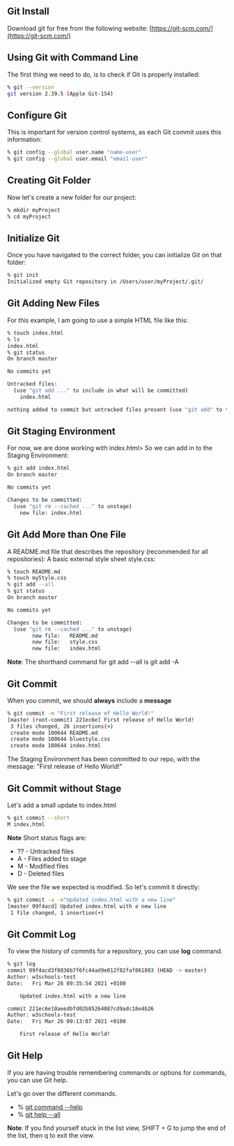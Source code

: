 ## Git Install
Download git for free from the following website: [https://git-scm.com/](https://git-scm.com/)
## Using Git with Command Line
The first thing we need to do, is to check if Git is properly installed:
```bash
% git --version
git version 2.39.5 (Apple Git-154)
```
## Configure Git
This is important for version control systems, as each Git commit uses this information:
```bash
% git config --global user.name "name-user"
% git config --global user.email "email-user"
```
## Creating Git Folder
Now let's create a new folder for our project:
```bash
% mkdir myProject
% cd myProject
```
## Initialize Git
Once you have navigated to the correct folder, you can initialize Git on that folder:
```bash
% git init
Initialized empty Git repository in /Users/user/myProject/.git/
```
## Git Adding New Files
For this example, I am going to use a simple HTML file like this:
```bash
% touch index.html
% ls
index.html
% git status
On branch master

No commits yet

Untracked files:
  (use "git add ..." to include in what will be committed)
    index.html

nothing added to commit but untracked files present (use "git add" to track)
```
## Git Staging Environment
For now, we are done working with index.html> So we can add in to the Staging Environment:
```bash
% git add index.html
On branch master

No commits yet

Changes to be committed:
  (use "git rm --cached ..." to unstage)
    new file: index.html
``` 
## Git Add More than One File
A README.md file that describes the repository (recommended for all repositories):
A basic external style sheet style.css:
```bash
% touch README.md
% touch myStyle.css
% git add --all
% git status
On branch master

No commits yet

Changes to be committed:
  (use "git rm --cached ..." to unstage)
        new file:   README.md
        new file:   style.css
        new file:   index.html
```
**Note**: The shorthand command for git add --all is git add -A
## Git Commit
When you commit, we should **always** include a **message**
```bash
% git commit -m "First release of Hello World!"
[master (root-commit) 221ec6e] First release of Hello World!
 3 files changed, 26 insertions(+)
 create mode 100644 README.md
 create mode 100644 bluestyle.css
 create mode 100644 index.html
 ```
 The Staging Environment has been committed to our repo, with the message:
"First release of Hello World!"
## Git Commit without Stage
Let's add a small update to index.html
```bash
% git commit --short
M index.html
```
**Note** Short status flags are:
* ?? - Untracked files
*  A - Files added to stage
*  M - Modified files
*  D - Deleted files

We see the file we expected is modified. So let's commit it directly:
```bash
% git commit -a -m"Updated index.html with a new line" 
[master 09f4acd] Updated index.html with a new line
 1 file changed, 1 insertion(+)
```
## Git Commit Log
To view the history of commits for a repository, you can use **log** command.
```bash
% git log
commit 09f4acd3f8836b7f6fc44ad9e012f82faf861803 (HEAD -> master)
Author: w3schools-test 
Date:   Fri Mar 26 09:35:54 2021 +0100

    Updated index.html with a new line

commit 221ec6e10aeedbfd02b85264087cd9adc18e4b26
Author: w3schools-test 
Date:   Fri Mar 26 09:13:07 2021 +0100

    First release of Hello World!
```
## Git Help
If you are having trouble remembering commands or options for commands, you can use Git help.

 Let's go over the different commands.
 * % [git command --help](https://www.w3schools.com/git/git_help.asp?remote=github#:~:text=Git%20%2Dhelp%20See%20Options%20for%20a%20Specific%20Command)
 * % [git help --all](https://www.w3schools.com/git/git_help.asp?remote=github#:~:text=Git%20help%20%2D%2Dall%20See%20All%20Possible%20Commands)
 
 **Note**: If you find yourself stuck in the list view, SHIFT + G to jump the end of the list, then q to exit the view.